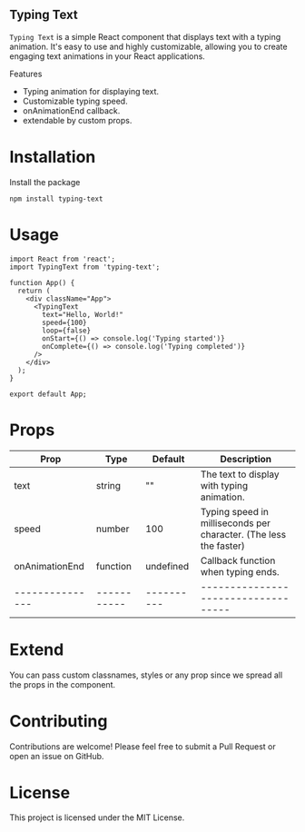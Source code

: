 ## Typing Text

`Typing Text` is a simple React component that displays text with a typing animation. It's easy to use and highly customizable, allowing you to create engaging text animations in your React applications.

Features
* Typing animation for displaying text.
* Customizable typing speed.
* onAnimationEnd callback.
* extendable by custom props.

# Installation

Install the package

```
npm install typing-text

```
# Usage

```
import React from 'react';
import TypingText from 'typing-text';

function App() {
  return (
    <div className="App">
      <TypingText
        text="Hello, World!"
        speed={100}
        loop={false}
        onStart={() => console.log('Typing started')}
        onComplete={() => console.log('Typing completed')}
      />
    </div>
  );
}

export default App;
```

# Props

| Prop |	Type  |	Default |	Description |
| -----| -------|---------| ------------|
|text |	string	|"" |	The text to display with typing animation.|
|speed |	number	|100	| Typing speed in milliseconds per character. (The less the faster)|
|onAnimationEnd |	function	| undefined |	Callback function when typing ends.|
|---------------|-----------| ----------|-----------------------------------|

# Extend

You can pass custom classnames, styles or any prop since we spread all the props in the component.


# Contributing

Contributions are welcome! Please feel free to submit a Pull Request or open an issue on GitHub.

# License
This project is licensed under the MIT License.